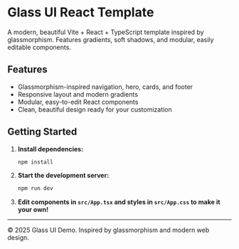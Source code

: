 # Glass UI React Template

A modern, beautiful Vite + React + TypeScript template inspired by glassmorphism. Features gradients, soft shadows, and modular, easily editable components.

## Features
- Glassmorphism-inspired navigation, hero, cards, and footer
- Responsive layout and modern gradients
- Modular, easy-to-edit React components
- Clean, beautiful design ready for your customization

## Getting Started

1. **Install dependencies:**
   ```zsh
   npm install
   ```
2. **Start the development server:**
   ```zsh
   npm run dev
   ```
3. **Edit components in `src/App.tsx` and styles in `src/App.css` to make it your own!**

---

© 2025 Glass UI Demo. Inspired by glassmorphism and modern web design.

